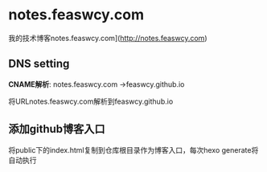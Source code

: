 # notes.feaswcy.com
我的技术博客notes.feaswcy.com](http://notes.feaswcy.com)

## DNS setting
**CNAME解析**: notes.feaswcy.com ->feaswcy.github.io

将URLnotes.feaswcy.com解析到feaswcy.github.io

## 添加github博客入口
将public下的index.html复制到仓库根目录作为博客入口，每次hexo generate将自动执行


